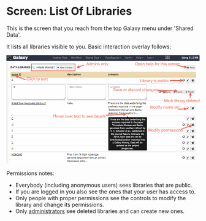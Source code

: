 # Screen: List Of Libraries

This is the screen that you reach from the top Galaxy menu under 'Shared Data'.

It lists all libraries visible to you. Basic interaction overlay follows:

<img src="/src/data-libraries/screen/list-of-libraries/screen_listoflibraries.png" alt="Galaxy Deployment Catalog" width=800 />

Permissions notes:
* Everybody (including anonymous users) sees libraries that are public.
* If you are logged in you also see the ones that your user has access to.
* Only people with proper permissions see the controls to modify the library and change its permissions.
* Only [administrators](/src/admin/index.md) see deleted libraries and can create new ones.
